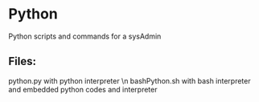 # Python
Python scripts and commands for a sysAdmin

## Files:
python.py with python interpreter \n
bashPython.sh with bash interpreter and embedded python codes and interpreter
